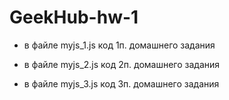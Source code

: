 # GeekHub-hw-1

- в файле myjs_1.js код 1п. домашнего задания

- в файле myjs_2.js код 2п. домашнего задания

- в файле myjs_3.js код 3п. домашнего задания 